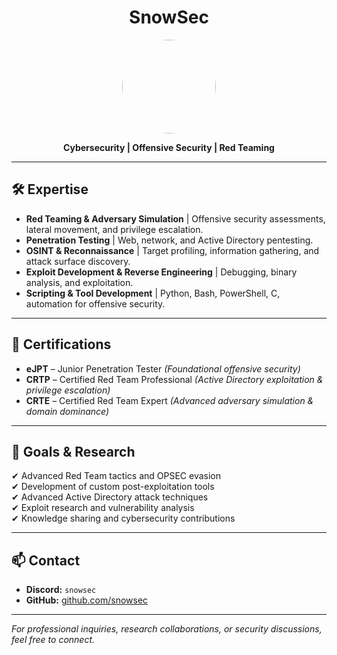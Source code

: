 <h1 align="center">SnowSec</h1>

<p align="center">
  <img src="https://github.com/snowsec.png" width="150" height="150" style="border-radius: 50%;" />
</p>

<p align="center">
  <strong>Cybersecurity | Offensive Security | Red Teaming</strong>
</p>

---

## 🛠 Expertise

- **Red Teaming & Adversary Simulation** | Offensive security assessments, lateral movement, and privilege escalation.
- **Penetration Testing** | Web, network, and Active Directory pentesting.
- **OSINT & Reconnaissance** | Target profiling, information gathering, and attack surface discovery.
- **Exploit Development & Reverse Engineering** | Debugging, binary analysis, and exploitation.
- **Scripting & Tool Development** | Python, Bash, PowerShell, C, automation for offensive security.

---

## 📜 Certifications

- **eJPT** – Junior Penetration Tester *(Foundational offensive security)*
- **CRTP** – Certified Red Team Professional *(Active Directory exploitation & privilege escalation)*
- **CRTE** – Certified Red Team Expert *(Advanced adversary simulation & domain dominance)*

---

## 🎯 Goals & Research

✔ Advanced Red Team tactics and OPSEC evasion  
✔ Development of custom post-exploitation tools  
✔ Advanced Active Directory attack techniques  
✔ Exploit research and vulnerability analysis  
✔ Knowledge sharing and cybersecurity contributions  

---

## 📫 Contact

- **Discord:** `snowsec`
- **GitHub:** [github.com/snowsec](https://github.com/snowsec)

---

*For professional inquiries, research collaborations, or security discussions, feel free to connect.*
